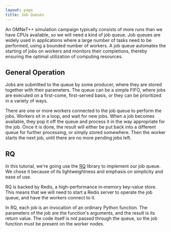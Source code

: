 ```yaml
---
layout: page
title: Job Queues
---
```


An OMNeT++ simulation campaign typically consists of more runs than we have CPUs
available, so we will need a kind of job queue. Job queues are widely used in
applications where a large number of tasks need to be performed, using a bounded
number of workers. A job queue automates the starting of jobs on workers and
monitors their completions, thereby ensuring the optimal utilization of
computing resources.

## General Operation

Jobs are submitted to the queue by some producer, where they are stored together
with their parameters. The queue can be a simple FIFO, where jobs are executed
on a first-come, first-served basis, or they can be prioritized in a variety of
ways.

There are one or more workers connected to the job queue to perform the jobs.
Workers sit in a loop, and wait for new jobs. When a job becomes available, they
pop it off the queue and process it in the way appropriate for the job. Once it
is done, the result will either be put back into a different queue for further
processing, or simply stored somewhere. Then the worker starts the next job,
until there are no more pending jobs left.

## RQ

In this tutorial, we're going use the [RQ](http://python-rq.org/) library to
implement our job queue. We chose it because of its lightweightness and emphasis
on simplicity and ease of use.

RQ is backed by Redis, a high-performance in-memory key-value store. This means
that we will need to start a Redis server to operate the job queue, and have the
workers connect to it.

In RQ, each job is an invocation of an ordinary Python function. The parameters
of the job are the function's arguments, and the result is its return value. The
code itself is not passed through the queue, so the job function must be present
on the worker nodes.
